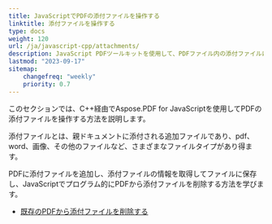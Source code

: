 ```yaml
---
title: JavaScriptでPDFの添付ファイルを操作する
linktitle: 添付ファイルを操作する
type: docs
weight: 120
url: /ja/javascript-cpp/attachments/
description: JavaScript PDFツールキットを使用して、PDFファイル内の添付ファイルにアクセス、追加、削除します。JavaScriptコードサンプル付きの完全ガイド。
lastmod: "2023-09-17"
sitemap:
    changefreq: "weekly"
    priority: 0.7
---
```


このセクションでは、C++経由でAspose.PDF for JavaScriptを使用してPDFの添付ファイルを操作する方法を説明します。

添付ファイルとは、親ドキュメントに添付される追加ファイルであり、pdf、word、画像、その他のファイルなど、さまざまなファイルタイプがあり得ます。

PDFに添付ファイルを追加し、添付ファイルの情報を取得してファイルに保存し、JavaScriptでプログラム的にPDFから添付ファイルを削除する方法を学びます。

- [既存のPDFから添付ファイルを削除する](/pdf/ja/javascript-cpp/removing-attachment-from-an-existing-pdf/)